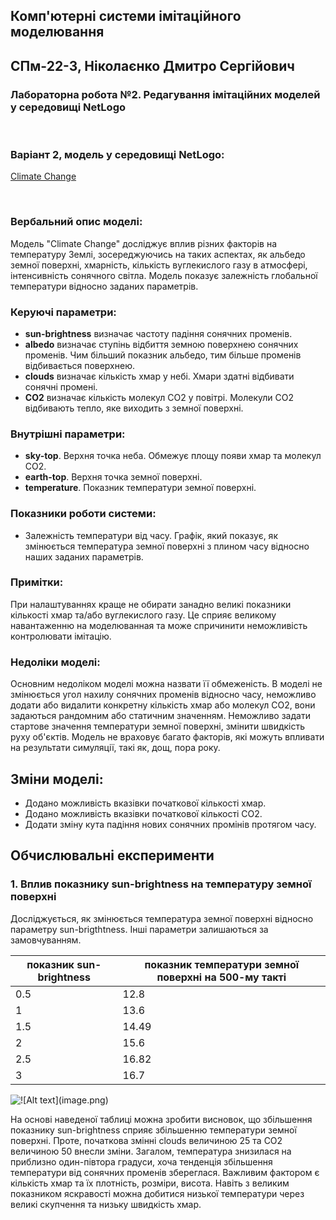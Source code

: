 ## Комп'ютерні системи імітаційного моделювання
## СПм-22-3, **Ніколаєнко Дмитро Сергійович**
### Лабораторна робота №**2**. Редагування імітаційних моделей у середовищі NetLogo

<br>

### Варіант 2, модель у середовищі NetLogo:
[Climate Change](https://www.netlogoweb.org/launch#http://www.netlogoweb.org/assets/modelslib/Sample%20Models/Earth%20Science/Climate%20Change.nlogo)

<br>

### Вербальний опис моделі:
Модель "Climate Change" досліджує вплив різних факторів на температуру Землі, зосереджуючись на таких аспектах, як альбедо земної поверхні, хмарність, кількість вуглекислого газу в атмосфері, інтенсивність сонячного світла. Модель показує залежність глобальної температури відносно заданих параметрів. 

### Керуючі параметри:
- **sun-brightness** визначає частоту падіння сонячних променів.
- **albedo** визначає ступінь відбиття земною поверхнею сонячних променів. Чим більший показник альбедо, тим більше променів відбивається поверхнею.
- **clouds** визначає кількість хмар у небі. Хмари здатні відбивати сонячні промені.
- **CO2** визначає кількість молекул CO2 у повітрі. Молекули CO2 відбивають тепло, яке виходить з земної поверхні.

### Внутрішні параметри:
- **sky-top**. Верхня точка неба. Обмежує площу появи хмар та молекул СO2.
- **earth-top**. Верхня точка земної поверхні.
- **temperature**. Показник температури земної поверхні.

### Показники роботи системи:
- Залежність температури від часу. Графік, який показує, як змінюється температура земної поверхні з плином часу відносно наших заданих параметрів.

### Примітки:
При налаштуваннях краще не обирати занадно великі показники кількості хмар та/або вуглекислого газу. Це сприяє великому навантаженню на моделюванная та може спричинити неможливість контролювати імітацію.

### Недоліки моделі:
Основним недоліком моделі можна назвати її обмеженість. В моделі не змінюється угол нахилу сонячних променів відносно часу, неможливо додати або видалити конкретну кількість хмар або молекул CO2, вони задаються рандомним або статичним значенням. Неможливо задати стартове значення температури земної поверхні, змінити швидкість руху об'єктів. Модель не враховує багато факторів, які можуть впливати на результати симуляції, такі як, дощ, пора року.

## Зміни моделі:
- Додано можливість вказівки початкової кількості хмар.
- Додано можливість вказівки початкової кількості CO2.
- Додати зміну кута падіння нових сонячних промінів протягом часу.

## Обчислювальні експерименти
### 1. Вплив показнику sun-brightness на температуру земної поверхні
Досліджується, як змінюється температура земної поверхні відносно параметру sun-brigthtness. Інші параметри залишаються за замовчуванням.

<table>
<thead>
<tr><th>показник sun-brightness</th><th>показник температури земної поверхні на 500-му такті</th></tr>
</thead>
<tbody>
<tr><td>0.5</td><td>12.8</td></tr>
<tr><td>1</td><td>13.6</td></tr>
<tr><td>1.5</td><td>14.49</td></tr>
<tr><td>2</td><td>15.6</td></tr>
<tr><td>2.5</td><td>16.82</td></tr>
<tr><td>3</td><td>16.7</td></tr>
</tbody>
</table>

![!\[Alt text\](image.png)](<Sunbright.png>)

На основі наведеної таблиці можна зробити висновок, що збільшення показнику sun-brightness сприяє збільшенню температури земної поверхні. Проте, початкова змінні clouds величиною 25 та CO2 величиною 50 внесли зміни. Загалом, температура знизилася на приблизно один-півтора градуси, хоча тенденція збільшення температури від сонячних променів збереглася. Важливим фактором є кількість хмар та їх плотність, розміри, висота. Навіть з великим показником яскравості можна добитися низької температури через великі скупчення та низьку швидкість хмар. 
